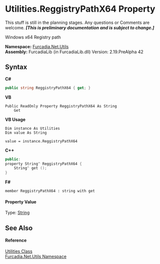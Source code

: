 # Utilities.ReggistryPathX64 Property 
This stuff is still in the planning stages. Any questions or Comments are welcome. _**\[This is preliminary documentation and is subject to change.\]**_

Windows x64 Registry path

**Namespace:**&nbsp;<a href="N_Furcadia_Net_Utils">Furcadia.Net.Utils</a><br />**Assembly:**&nbsp;FurcadiaLib (in FurcadiaLib.dll) Version: 2.19.PreAlpha 42

## Syntax

**C#**<br />
``` C#
public string ReggistryPathX64 { get; }
```

**VB**<br />
``` VB
Public ReadOnly Property ReggistryPathX64 As String
	Get
```

**VB Usage**<br />
``` VB Usage
Dim instance As Utilities
Dim value As String

value = instance.ReggistryPathX64

```

**C++**<br />
``` C++
public:
property String^ ReggistryPathX64 {
	String^ get ();
}
```

**F#**<br />
``` F#
member ReggistryPathX64 : string with get

```


#### Property Value
Type: <a href="http://msdn2.microsoft.com/en-us/library/s1wwdcbf" target="_blank">String</a>

## See Also


#### Reference
<a href="T_Furcadia_Net_Utils_Utilities">Utilities Class</a><br /><a href="N_Furcadia_Net_Utils">Furcadia.Net.Utils Namespace</a><br />